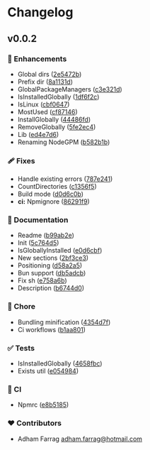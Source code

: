 # Changelog


## v0.0.2


### 🚀 Enhancements

- Global dirs ([2e5472b](https://github.com/adhamfarrag/nodegpm/commit/2e5472b))
- Prefix dir ([8a1131d](https://github.com/adhamfarrag/nodegpm/commit/8a1131d))
- GlobalPackageManagers ([c3e321d](https://github.com/adhamfarrag/nodegpm/commit/c3e321d))
- IsInstalledGlobally ([1df6f2c](https://github.com/adhamfarrag/nodegpm/commit/1df6f2c))
- IsLinux ([cbf0647](https://github.com/adhamfarrag/nodegpm/commit/cbf0647))
- MostUsed ([cf87146](https://github.com/adhamfarrag/nodegpm/commit/cf87146))
- InstallGlobally ([44486fd](https://github.com/adhamfarrag/nodegpm/commit/44486fd))
- RemoveGlobally ([5fe2ec4](https://github.com/adhamfarrag/nodegpm/commit/5fe2ec4))
- Lib ([ed4e7d6](https://github.com/adhamfarrag/nodegpm/commit/ed4e7d6))
- Renaming NodeGPM ([b582b1b](https://github.com/adhamfarrag/nodegpm/commit/b582b1b))

### 🩹 Fixes

- Handle existing errors ([787e241](https://github.com/adhamfarrag/nodegpm/commit/787e241))
- CountDirectories ([c1356f5](https://github.com/adhamfarrag/nodegpm/commit/c1356f5))
- Build mode ([d0d6c0b](https://github.com/adhamfarrag/nodegpm/commit/d0d6c0b))
- **ci:** Npmignore ([86291f9](https://github.com/adhamfarrag/nodegpm/commit/86291f9))

### 📖 Documentation

- Readme ([b99ab2e](https://github.com/adhamfarrag/nodegpm/commit/b99ab2e))
- Init ([5c764d5](https://github.com/adhamfarrag/nodegpm/commit/5c764d5))
- IsGloballyInstalled ([e0d6cbf](https://github.com/adhamfarrag/nodegpm/commit/e0d6cbf))
- New sections ([2bf3ce3](https://github.com/adhamfarrag/nodegpm/commit/2bf3ce3))
- Positioning ([d58a2a5](https://github.com/adhamfarrag/nodegpm/commit/d58a2a5))
- Bun support ([db5adcb](https://github.com/adhamfarrag/nodegpm/commit/db5adcb))
- Fix sh ([e758a6b](https://github.com/adhamfarrag/nodegpm/commit/e758a6b))
- Description ([b6744d0](https://github.com/adhamfarrag/nodegpm/commit/b6744d0))

### 🏡 Chore

- Bundling minification ([4354d7f](https://github.com/adhamfarrag/nodegpm/commit/4354d7f))
- Ci workflows ([b1aa801](https://github.com/adhamfarrag/nodegpm/commit/b1aa801))

### ✅ Tests

- IsInstalledGlobally ([4658fbc](https://github.com/adhamfarrag/nodegpm/commit/4658fbc))
- Exists util ([e054984](https://github.com/adhamfarrag/nodegpm/commit/e054984))

### 🤖 CI

- Npmrc ([e8b5185](https://github.com/adhamfarrag/nodegpm/commit/e8b5185))

### ❤️ Contributors

- Adham Farrag <adham.farrag@hotmail.com>


